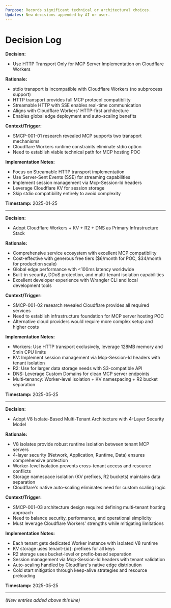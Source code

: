 ```yaml
---
Purpose: Records significant technical or architectural choices.
Updates: New decisions appended by AI or user.
---
```


# Decision Log

**Decision:**
* Use HTTP Transport Only for MCP Server Implementation on Cloudflare Workers

**Rationale:**
* stdio transport is incompatible with Cloudflare Workers (no subprocess support)
* HTTP transport provides full MCP protocol compatibility
* Streamable HTTP with SSE enables real-time communication
* Aligns with Cloudflare Workers' HTTP-first architecture
* Enables global edge deployment and auto-scaling benefits

**Context/Trigger:**
* SMCP-001-01 research revealed MCP supports two transport mechanisms
* Cloudflare Workers runtime constraints eliminate stdio option
* Need to establish viable technical path for MCP hosting POC

**Implementation Notes:**
* Focus on Streamable HTTP transport implementation
* Use Server-Sent Events (SSE) for streaming capabilities
* Implement session management via Mcp-Session-Id headers
* Leverage Cloudflare KV for session storage
* Skip stdio compatibility entirely to avoid complexity

**Timestamp:** 2025-01-25

---

**Decision:**
* Adopt Cloudflare Workers + KV + R2 + DNS as Primary Infrastructure Stack

**Rationale:**
* Comprehensive service ecosystem with excellent MCP compatibility
* Cost-effective with generous free tiers ($6/month for POC, $34/month for production scale)
* Global edge performance with <100ms latency worldwide
* Built-in security, DDoS protection, and multi-tenant isolation capabilities
* Excellent developer experience with Wrangler CLI and local development tools

**Context/Trigger:**
* SMCP-001-02 research revealed Cloudflare provides all required services
* Need to establish infrastructure foundation for MCP server hosting POC
* Alternative cloud providers would require more complex setup and higher costs

**Implementation Notes:**
* Workers: Use HTTP transport exclusively, leverage 128MB memory and 5min CPU limits
* KV: Implement session management via Mcp-Session-Id headers with tenant isolation
* R2: Use for larger data storage needs with S3-compatible API
* DNS: Leverage Custom Domains for clean MCP server endpoints
* Multi-tenancy: Worker-level isolation + KV namespacing + R2 bucket separation

**Timestamp:** 2025-05-25

---

**Decision:**
* Adopt V8 Isolate-Based Multi-Tenant Architecture with 4-Layer Security Model

**Rationale:**
* V8 isolates provide robust runtime isolation between tenant MCP servers
* 4-layer security (Network, Application, Runtime, Data) ensures comprehensive protection
* Worker-level isolation prevents cross-tenant access and resource conflicts
* Storage namespace isolation (KV prefixes, R2 buckets) maintains data separation
* Cloudflare's native auto-scaling eliminates need for custom scaling logic

**Context/Trigger:**
* SMCP-001-03 architecture design required defining multi-tenant hosting approach
* Need to balance security, performance, and operational simplicity
* Must leverage Cloudflare Workers' strengths while mitigating limitations

**Implementation Notes:**
* Each tenant gets dedicated Worker instance with isolated V8 runtime
* KV storage uses tenant-{id}: prefixes for all keys
* R2 storage uses bucket-level or prefix-based separation
* Session management via Mcp-Session-Id headers with tenant validation
* Auto-scaling handled by Cloudflare's native edge distribution
* Cold start mitigation through keep-alive strategies and resource preloading

**Timestamp:** 2025-05-25

---

*(New entries added above this line)*
